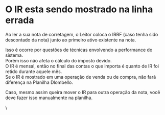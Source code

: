 # O IR esta sendo mostrado na linha errada

Ao ler a sua nota de corretagem, o Leitor coloca o IRRF (caso tenha sido descontado da nota) junto ao primeiro ativo existente na nota.

Isso é ocorre por questões de técnicas envolvendo a performance do sistema.\
Porém isso não afeta o cálculo do imposto devido.\
O IR é mensal, então  no final das contas o que importa é quanto de IR foi retido durante aquele mês.\
Se o IR é mostrado em uma operação de venda ou de compra, não fará diferença na Planilha Dlombello.

Caso, mesmo assim queira mover o IR para outra operação da nota, você deve fazer isso manualmente na planilha.

\
